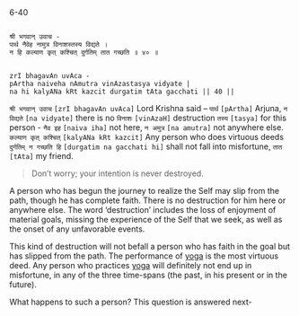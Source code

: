 ## <a name='_40'></a>
6-40


```shloka-sa

श्री भगवान् उवाच -
पार्थ नैवेह नामुत्र विनाशस्तस्य विद्यते ।
न हि कल्याण कृत् कश्चित् दुर्गतिम् तात गच्छति ॥ ४० ॥
```
```shloka-sa-hk

zrI bhagavAn uvAca -
pArtha naiveha nAmutra vinAzastasya vidyate |
na hi kalyANa kRt kazcit durgatim tAta gacchati || 40 ||
```
`श्री भगवान् उवाच` `[zrI bhagavAn uvAca]` Lord Krishna said – `पार्थ` `[pArtha]` Arjuna, `न विद्यते` `[na vidyate]` there is no `विनाशः` `[vinAzaH]` destruction `तस्य` `[tasya]` for this person - `नैव इह` `[naiva iha]` not here, `न अमुत्र` `[na amutra]` not anywhere else. `कल्याण कृत् कश्चित्` `[kalyANa kRt kazcit]` Any person who does virtuous deeds `दुर्गतिम् न गच्छति हि` `[durgatim na gacchati hi]` shall not fall into misfortune, `तात` `[tAta]` my friend.


<a name='applnote_113'></a>
> Don’t worry; your intention is never destroyed.



A person who has begun the journey to realize the Self may slip from the path, though he has complete faith. There is no destruction for him here or anywhere else. The word ‘destruction’ includes the loss of enjoyment of material goals, missing the experience of the Self that we seek, as well as the onset of any unfavorable events. 

This kind of destruction will not befall a person who has faith in the goal but has slipped from the path. The performance of 
[yoga](yoga_state_of_being)
 is the most virtuous deed. Any person who practices 
[yoga](yoga_state_of_being)
 will definitely not end up in misfortune, in any of the three time-spans (the past, in his present or in the future).

What happens to such a person? This question is answered next-


